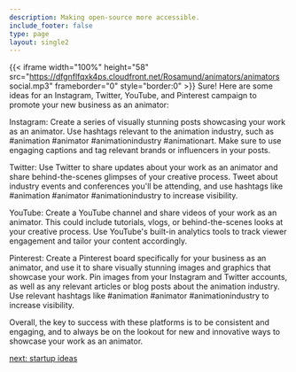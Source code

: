 ```yaml
---
description: Making open-source more accessible.
include_footer: false
type: page
layout: single2
---
```


{{< iframe width="100%" height="58" src="https://dfgnflfqxk4ps.cloudfront.net/Rosamund/animators/animators social.mp3" frameborder="0" style="border:0" >}}
Sure! Here are some ideas for an Instagram, Twitter, YouTube, and Pinterest campaign to promote your new business as an animator:

Instagram: Create a series of visually stunning posts showcasing your work as an animator. Use hashtags relevant to the animation industry, such as #animation #animator #animationindustry #animationart. Make sure to use engaging captions and tag relevant brands or influencers in your posts.

Twitter: Use Twitter to share updates about your work as an animator and share behind-the-scenes glimpses of your creative process. Tweet about industry events and conferences you'll be attending, and use hashtags like #animation #animator #animationindustry to increase visibility.

YouTube: Create a YouTube channel and share videos of your work as an animator. This could include tutorials, vlogs, or behind-the-scenes looks at your creative process. Use YouTube's built-in analytics tools to track viewer engagement and tailor your content accordingly.

Pinterest: Create a Pinterest board specifically for your business as an animator, and use it to share visually stunning images and graphics that showcase your work. Pin images from your Instagram and Twitter accounts, as well as any relevant articles or blog posts about the animation industry. Use relevant hashtags like #animation #animator #animationindustry to increase visibility.

Overall, the key to success with these platforms is to be consistent and engaging, and to always be on the lookout for new and innovative ways to showcase your work as an animator.


<a href="https://workdojos.com/animators/startup">next: startup ideas</a>
